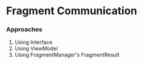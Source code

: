 # Fragment Communication

### Approaches

1. Using Interface
2. Using ViewModel
3. Using FragmentManager's FragmentResult
